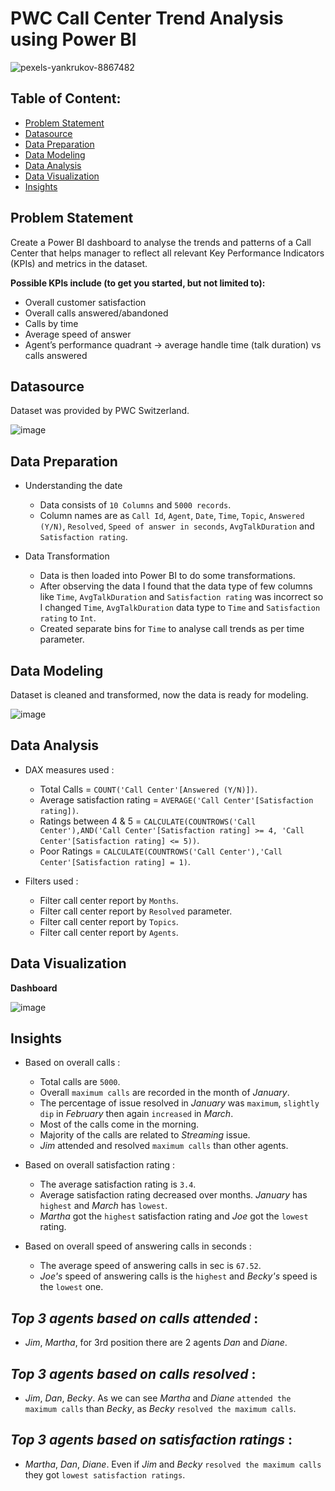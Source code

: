 # **PWC Call Center Trend Analysis using Power BI**

![pexels-yankrukov-8867482](https://github.com/tanvi19-k/PWC-Analysis/assets/172184420/316b3480-ad77-42c0-a611-b28ac03e4f61)


## Table of Content:
  - [Problem Statement](#Problem-Statement)
  - [Datasource](#Datasource)
  - [Data Preparation](#Data-Preparation)
  - [Data Modeling](#Data-Modeling)
  - [Data Analysis](#Data-Analysis)
  - [Data Visualization](#Data-Visualization)
  - [Insights](#Insights)


## Problem Statement
Create a Power BI dashboard to analyse the trends and patterns of a Call Center that helps manager to reflect all relevant Key Performance Indicators (KPIs) and metrics in the dataset.


**Possible KPIs include (to get you started, but not limited to):**
  - Overall customer satisfaction
  - Overall calls answered/abandoned
  - Calls by time
  - Average speed of answer
  - Agent’s performance quadrant -> average handle time (talk duration) vs calls answered


## Datasource
Dataset was provided by PWC Switzerland.

![image](https://github.com/tanvi19-k/PWC-Analysis/assets/172184420/7e7474ba-7504-40a3-a334-d9fd1ee3af13)



## Data Preparation
  - Understanding the date
      - Data consists of `10 Columns` and `5000 records`.
      - Column names are as `Call Id`, `Agent`, `Date`, `Time`, `Topic`, `Answered (Y/N)`, `Resolved`, `Speed of answer in seconds`, `AvgTalkDuration` and `Satisfaction rating`.

  - Data Transformation
      - Data is then loaded into Power BI to do some transformations.
      - After observing the data I found that the data type of few columns like `Time`, `AvgTalkDuration` and `Satisfaction rating` was incorrect so I changed `Time`, `AvgTalkDuration` data type to `Time` and `Satisfaction rating` to `Int`.
      - Created separate bins for `Time` to analyse call trends as per time parameter.


## Data Modeling
Dataset is cleaned and transformed, now the data is ready for modeling.

![image](https://github.com/tanvi19-k/PWC-Analysis/assets/172184420/116a3644-05b4-49f1-879c-c062b6405e2d)


## Data Analysis
  - DAX measures used :
      - Total Calls = `COUNT('Call Center'[Answered (Y/N)])`.
      - Average satisfaction rating = `AVERAGE('Call Center'[Satisfaction rating])`.
      - Ratings between 4 & 5 = `CALCULATE(COUNTROWS('Call Center'),AND('Call Center'[Satisfaction rating] >= 4, 'Call Center'[Satisfaction rating] <= 5))`.
      - Poor Ratings = `CALCULATE(COUNTROWS('Call Center'),'Call Center'[Satisfaction rating] = 1)`.

  - Filters used :
      - Filter call center report by `Months`.
      - Filter call center report by `Resolved` parameter.
      - Filter call center report by `Topics`.
      - Filter call center report by `Agents`.

## Data Visualization
**Dashboard**

![image](https://github.com/tanvi19-k/PWC-Analysis/assets/172184420/3257e0a8-cb37-49de-8f6d-f6185140e72c)


## Insights
  - Based on overall calls :
      - Total calls are `5000`. 
      - Overall `maximum calls` are recorded in the month of *January*.
      - The percentage of issue resolved in *January* was `maximum`, `slightly dip` in *February* then again `increased` in *March*.
      - Most of the calls come in the morning.
      - Majority of the calls are related to *Streaming* issue.
      - *Jim* attended and resolved `maximum calls` than other agents.
   
  - Based on overall satisfaction rating :
      - The average satisfaction rating is `3.4`.
      - Average satisfaction rating decreased over months. *January* has `highest` and *March* has `lowest`.
      - *Martha* got the `highest` satisfaction rating and *Joe* got the `lowest` rating.

  - Based on overall speed of answering calls in seconds :
      - The average speed of answering calls in sec is `67.52`.
      - *Joe's* speed of answering calls is the `highest` and *Becky's* speed is the `lowest` one.

  
## *Top 3 agents based on calls attended* :
  - *Jim*, *Martha*, for 3rd position there are 2 agents *Dan* and *Diane*.
    
      
## *Top 3 agents based on calls resolved* :
  - *Jim*, *Dan*, *Becky*. As we can see *Martha* and *Diane* `attended the maximum calls` than *Becky*, as *Becky* `resolved the maximum calls`.
      
## *Top 3 agents based on satisfaction ratings* : 
  - *Martha*, *Dan*, *Diane*. Even if *Jim* and *Becky* `resolved the maximum calls` they got `lowest satisfaction ratings`.
